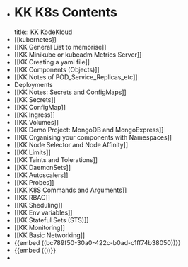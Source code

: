 - # KK K8s Contents
  title:: KK KodeKloud
- [[kubernetes]]
- [[KK General List to memorise]]
- [[KK Minikube or kubeadm Metrics Server]]
- [[KK Creating a yaml file]]
- [[KK Components (Objects)]]
- [[KK Notes of POD_Service_Replicas_etc]]
- Deployments
- [[KK Notes: Secrets and ConfigMaps]]
- [[KK Secrets]]
- [[KK ConfigMap]]
- [[KK Ingress]]
- [[KK Volumes]]
- [[KK Demo Project: MongoDB and MongoExpress]]
- [[KK Organising your components with Namespaces]]
- [[KK Node Selector and Node Affinity]]
- [[KK Limits]]
- [[KK Taints and Tolerations]]
- [[KK DaemonSets]]
- [[KK Autoscalers]]
- [[KK Probes]]
- [[KK K8S Commands and Arguments]]
- [[KK RBAC]]
- [[KK Sheduling]]
- [[KK Env variables]]
- [[KK Stateful Sets (STS)]]
- [[KK Monitoring]]
- [[KK Basic Networking]]
- {{embed ((bc789f50-30a0-422c-b0ad-c1ff74b38050))}}
- {{embed (())}}
-
